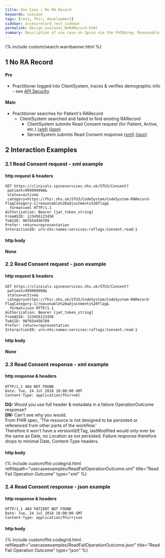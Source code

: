 ```yaml
---
title: Use Case | No RA Record
keywords: usecase
tags: [rest, fhir, development]
sidebar: accessrecord_rest_sidebar
permalink: design_usecases_NoRARecord.html
summary: Description of use case on Spine via the FHIR&reg; Reasonable Adjustments API
---
```

{% include custom/search.warnbanner.html %}

## 1 No RA Record ##


#### Pre ####
* Practitioner logged into ClientSystem, traces & verifies demographic info - see [API Security](design_security.html)

#### Main ####
* Practitioner searches for Patient's RARecord
  * ClientSystem searched and failed to find existing RARecord
    * ClientSystem submits Read Consent request (for Patient, Active, etc.) [(xml)](design_usecases_NoRARecord.html#21-read-consent-request---xml-example) [(json)](design_usecases_NoRARecord.html#22-read-consent-request---json-example)
    * ServerSystem submits Read Consent response [(xml)](design_usecases_NoRARecord.html#23-read-consent-response---xml-example) [(json)](design_usecases_NoRARecord.html#24-read-consent-response---json-example)

## 2 Interaction Examples ##

### 2.1 Read Consent request - xml example  ###

#### http request & headers ####

```
GET https://clinicals.spineservices.nhs.uk/STU3/Consent?
 patient=999999998&
 status=active&
 category=https://fhir.nhs.uk/STU3/CodeSystem/CodeSystem-RARecord-FlagCategory-1|reasonable%20adjustments%20flag&
 _format=xml HTTP/1.1
Authorization: Bearer [jwt_token_string]
FromASID: 123456123456
ToASID: 987654456789
Prefer: return=representation
InteractionID: urn:nhs:names:services:raflags:Consent.read:1

```

#### http body ####
**None**

### 2.2 Read Consent request - json example  ###

#### http request & headers ####

```
GET https://clinicals.spineservices.nhs.uk/STU3/Consent?
 patient=999999998&
 status=active&
 category=https://fhir.nhs.uk/STU3/CodeSystem/CodeSystem-RARecord-FlagCategory-1|reasonable%20adjustments%20flag&
 _format=json HTTP/1.1
Authorization: Bearer [jwt_token_string]
FromASID: 123456123456
ToASID: 987654456789
Prefer: return=representation
InteractionID: urn:nhs:names:services:raflags:Consent.read:1

```

#### http body ####
**None**

### 2.3 Read Consent response - xml example ###

#### http response & headers ####
```
HTTP/1.1 404 NOT FOUND
Date: Tue, 24 Jul 2018 10:00:00 GMT
Content-Type: application/fhir+xml

```
**DQ:** Would you use full header & metadata in a failure OperationOutcome response?  
**DN:** Can't see why you would.  
From FHIR spec, 'The resource is not designed to be persisted or referenced from other parts of the workflow.'  
Therefore it won't have a versionId/ETag, lastModified would only ever be the same as Date, no Location as not persisted.
Failure response therefore drops to minimal Date, Content-Type headers.
#### http body ####
{% include custom/fhir.codegrid.html
relfilepath="usecaseexamples/ReadFailOperationOutcome.xml"
title="Read Fail Operation Outcome"
type="xml" %}

### 2.4 Read Consent response - json example ###

#### http response & headers ####
```
HTTP/1.1 404 PATIENT NOT FOUND
Date: Tue, 24 Jul 2018 10:00:00 GMT
Content-Type: application/fhir+json

```

#### http body ####
{% include custom/fhir.codegrid.html
relfilepath="usecaseexamples/ReadFailOperationOutcome.json"
title="Read Fail Operation Outcome"
type="json" %}